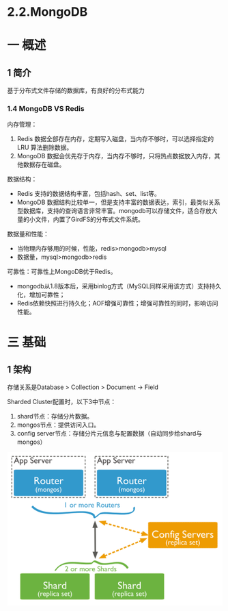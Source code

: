 # 2.2.MongoDB

# 一 概述
## 1 简介
基于分布式文件存储的数据库，有良好的分布式能力
### 1.4 MongoDB VS Redis
内存管理：
1. Redis 数据全部存在内存，定期写入磁盘，当内存不够时，可以选择指定的 LRU 算法删除数据。
2. MongoDB 数据会优先存于内存，当内存不够时，只将热点数据放入内存，其他数据存在磁盘。

数据结构：
- Redis 支持的数据结构丰富，包括hash、set、list等。
- MongoDB 数据结构比较单一，但是支持丰富的数据表达，索引，最类似关系型数据库，支持的查询语言非常丰富。mongodb可以存储文件，适合存放大量的小文件，内置了GirdFS的分布式文件系统。

数据量和性能：
- 当物理内存够用的时候，性能，redis>mongodb>mysql
- 数据量，mysql>mongodb>redis

可靠性：可靠性上MongoDB优于Redis。
- mongodb从1.8版本后，采用binlog方式（MySQL同样采用该方式）支持持久化，增加可靠性；
- Redis依赖快照进行持久化；AOF增强可靠性；增强可靠性的同时，影响访问性能。


# 三 基础

## 1 架构
存储关系是Database > Collection > Document -> Field

Sharded Cluster配置时，以下3中节点：
1. shard节点：存储分片数据。
2. mongos节点：提供访问入口。
3. config server节点：存储分片元信息与配置数据（自动同步给shard与mongos）

![](../../picture/db/sharded-cluster-production-architecture.svg)
